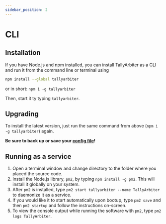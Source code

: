 ```yaml
---
sidebar_position: 2
---
```


# CLI
## Installation
If you have Node.js and npm installed, you can install TallyArbiter as a CLI and run it from the command line or terminal using
```bash
npm install --global tallyarbiter
```
or in short: `npm i -g tallyarbiter`

Then, start it ty typing `tallyarbiter`.

## Upgrading
To install the latest version, just run the same command from above (`npm i -g tallyarbiter`) again.

**Be sure to back up or save your [config file](#configuration)!**


## Running as a service
1. Open a terminal window and change directory to the folder where you placed the source code.
1. Install the Node.js library, `pm2`, by typing `npm install -g pm2`. This will install it globally on your system.
1. After `pm2` is installed, type `pm2 start tallyarbiter --name TallyArbiter` to daemonize it as a service.
1. If you would like it to start automatically upon bootup, type `pm2 save` and then `pm2 startup` and follow the instructions on-screen.
1. To view the console output while running the software with `pm2`, type `pm2 logs TallyArbiter`.
